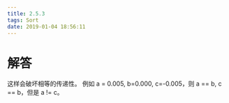 ```yaml
---
title: 2.5.3
tags: Sort
date: 2019-01-04 18:56:11
---
```


# 解答

这样会破坏相等的传递性。
例如 a = 0.005, b=0.000, c=-0.005，则 a == b, c == b，但是 a != c。
